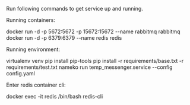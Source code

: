 Run following commands to get service up and running.

Running containers:

docker run -d -p 5672:5672 -p 15672:15672 --name rabbitmq rabbitmq
docker run -d -p 6379:6379 --name redis redis

Running environment:

virtualenv venv
pip install pip-tools
pip install -r requirements/base.txt -r requirements/test.txt
nameko run temp_messenger.service --config config.yaml

Enter redis container cli:

docker exec -it redis /bin/bash
redis-cli
